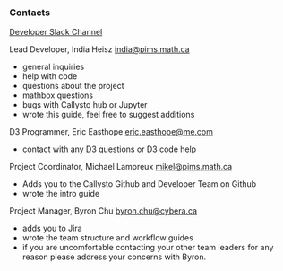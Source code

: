 ### Contacts

[Developer Slack Channel](http://cancode-collaboration.slack.com)

Lead Developer, India Heisz india@pims.math.ca
+ general inquiries
+ help with code
+ questions about the project
+ mathbox questions 
+ bugs with Callysto hub or Jupyter
+ wrote this guide, feel free to suggest additions

<!---
Helper Functions Maintainer, David Ackerman david.ackerman@cybera.ca
+ reviews pushes to the helper function repo
+ senior developer
+ wrote the coding practices and style guides
-->

D3 Programmer, Eric Easthope eric.easthope@me.com
+ contact with any D3 questions or D3 code help

Project Coordinator, Michael Lamoreux mikel@pims.math.ca
+ Adds you to the Callysto Github and Developer Team on Github
+ wrote the intro guide

Project Manager, Byron Chu byron.chu@cybera.ca
+ adds you to Jira
+ wrote the team structure and workflow guides
+ if you are uncomfortable contacting your other team leaders for any reason please address your concerns with Byron.

